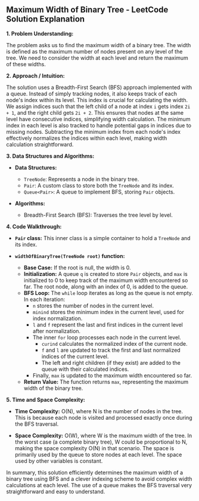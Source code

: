 ## Maximum Width of Binary Tree - LeetCode Solution Explanation

**1. Problem Understanding:**

The problem asks us to find the maximum width of a binary tree.  The width is defined as the maximum number of nodes present on any level of the tree.  We need to consider the width at each level and return the maximum of these widths.

**2. Approach / Intuition:**

The solution uses a Breadth-First Search (BFS) approach implemented with a queue.  Instead of simply tracking nodes, it also keeps track of each node's index within its level.  This index is crucial for calculating the width.  We assign indices such that the left child of a node at index `i` gets index `2i + 1`, and the right child gets `2i + 2`.  This ensures that nodes at the same level have consecutive indices, simplifying width calculation. The minimum index in each level is also tracked to handle potential gaps in indices due to missing nodes. Subtracting the minimum index from each node's index effectively normalizes the indices within each level, making width calculation straightforward.


**3. Data Structures and Algorithms:**

* **Data Structures:**
    * `TreeNode`: Represents a node in the binary tree.
    * `Pair`: A custom class to store both the `TreeNode` and its index.
    * `Queue<Pair>`: A queue to implement BFS, storing `Pair` objects.

* **Algorithms:**
    * Breadth-First Search (BFS):  Traverses the tree level by level.


**4. Code Walkthrough:**

* **`Pair` class:** This inner class is a simple container to hold a `TreeNode` and its index.

* **`widthOfBinaryTree(TreeNode root)` function:**
    * **Base Case:** If the root is null, the width is 0.
    * **Initialization:** A queue `q` is created to store `Pair` objects, and `max` is initialized to 0 to keep track of the maximum width encountered so far. The root node, along with an index of 0, is added to the queue.
    * **BFS Loop:** The `while` loop iterates as long as the queue is not empty.  In each iteration:
        * `n` stores the number of nodes in the current level.
        * `minind` stores the minimum index in the current level, used for index normalization.
        * `l` and `f` represent the last and first indices in the current level after normalization.
        * The inner `for` loop processes each node in the current level.
            * `curind` calculates the normalized index of the current node.
            * `f` and `l` are updated to track the first and last normalized indices of the current level.
            * The left and right children (if they exist) are added to the queue with their calculated indices.
        * Finally, `max` is updated to the maximum width encountered so far.
    * **Return Value:** The function returns `max`, representing the maximum width of the binary tree.

**5. Time and Space Complexity:**

* **Time Complexity:** O(N), where N is the number of nodes in the tree. This is because each node is visited and processed exactly once during the BFS traversal.

* **Space Complexity:** O(W), where W is the maximum width of the tree. In the worst case (a complete binary tree), W could be proportional to N, making the space complexity O(N) in that scenario.  The space is primarily used by the queue to store nodes at each level.  The space used by other variables is constant.

In summary, this solution efficiently determines the maximum width of a binary tree using BFS and a clever indexing scheme to avoid complex width calculations at each level.  The use of a queue makes the BFS traversal very straightforward and easy to understand.
